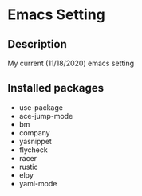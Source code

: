 # Emacs Setting
## Description
My current (11/18/2020) emacs setting

## Installed packages
- use-package
- ace-jump-mode
- bm
- company
- yasnippet
- flycheck
- racer
- rustic
- elpy
- yaml-mode
